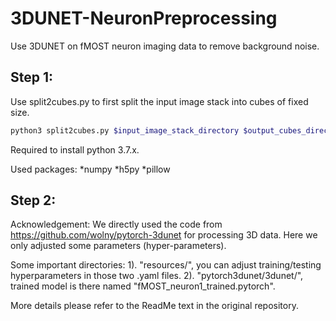 # 3DUNET-NeuronPreprocessing
Use 3DUNET on fMOST neuron imaging data to remove background noise.

## Step 1:
Use split2cubes.py to first split the input image stack into cubes of fixed size.
```bash
python3 split2cubes.py $input_image_stack_directory $output_cubes_directory
```

Required to install python 3.7.x.

Used packages:
*numpy
*h5py
*pillow

## Step 2:

Acknowledgement: We directly used the code from https://github.com/wolny/pytorch-3dunet for processing 3D data. Here we only adjusted some parameters (hyper-parameters).

Some important directories:
1). "resources/", you can adjust training/testing hyperparameters in those two .yaml files.
2). "pytorch3dunet/3dunet/", trained model is there named "fMOST_neuron1_trained.pytorch".

More details please refer to the ReadMe text in the original repository.

